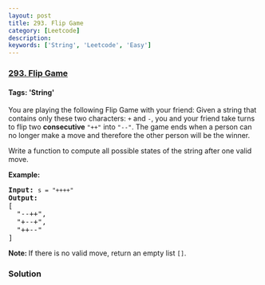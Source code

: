 ```yaml
---
layout: post
title: 293. Flip Game
category: [Leetcode]
description: 
keywords: ['String', 'Leetcode', 'Easy']
---
```

### [293. Flip Game](https://leetcode.com/problems/flip-game)

#### Tags: 'String'

<div class="content__u3I1 question-content__JfgR"><div><p>You are playing the following Flip Game with your friend: Given a string that contains only these two characters: <code>+</code> and <code>-</code>, you and your friend take turns to flip two <b>consecutive</b> <code>"++"</code> into <code>"--"</code>. The game ends when a person can no longer make a move and therefore the other person will be the winner.</p>
<p>Write a function to compute all possible states of the string after one valid move.</p>
<p><strong>Example:</strong></p>
<pre><strong>Input:</strong> <code>s = "++++"</code>
<strong>Output:</strong> 
[
  "--++",
  "+--+",
  "++--"
]
</pre>
<p><strong>Note: </strong>If there is no valid move, return an empty list <code>[]</code>.</p>
</div></div>

### Solution
